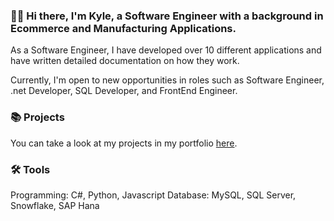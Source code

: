 ### 🙋‍♂️ Hi there, I'm Kyle, a Software Engineer with a background in Ecommerce and Manufacturing Applications. 

As a Software Engineer, I have developed over 10 different applications and have written detailed documentation on how they work.

Currently, I'm open to new opportunities in roles such as Software Engineer, .net Developer, SQL Developer, and FrontEnd Engineer.


### 📚 Projects

You can take a look at my projects in my portfolio [here](https://github.com/KyleWong613/KJSite/blob/main/README.md).
	


### 🛠️ Tools

Programming: C#, Python, Javascript
Database:  MySQL, SQL Server, Snowflake, SAP Hana





<!--
**KyleWong613/KyleWong613** is a ✨ _special_ ✨ repository because its `README.md` (this file) appears on your GitHub profile.

Here are some ideas to get you started:

- 🔭 I’m currently working on ...
- 🌱 I’m currently learning ...
- 👯 I’m looking to collaborate on ...
- 🤔 I’m looking for help with ...
- 💬 Ask me about ...
- 📫 How to reach me: ...
- 😄 Pronouns: ...
- ⚡ Fun fact: ...
-->
